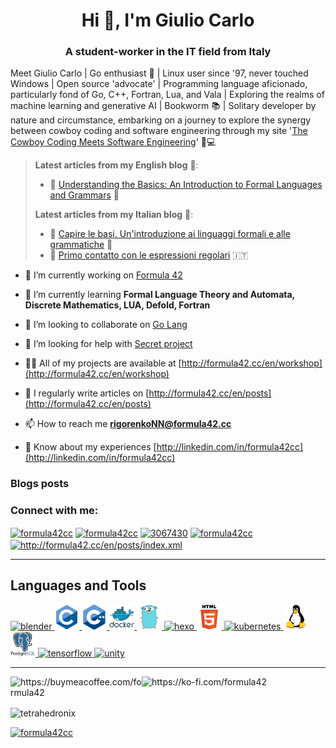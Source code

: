 <h1 align="center">Hi 👋, I'm Giulio Carlo</h1>
<h3 align="center">A student-worker in the IT field from Italy</h3>

Meet Giulio Carlo | Go enthusiast 🚀 | Linux user since '97, never touched Windows | Open source 'advocate' | Programming language aficionado, particularly fond of Go, C++, Fortran, Lua, and Vala | Exploring the realms of machine learning and generative AI | Bookworm 📚 | Solitary developer by nature and circumstance, embarking on a journey to explore the synergy between cowboy coding and software engineering through my site '[The Cowboy Coding Meets Software Engineering](http://formula42.cc)' 🤠💻

> **Latest articles from my English blog** 📝:
>
> - 📎 [Understanding the Basics: An Introduction to Formal Languages and Grammars](/) 🚧
>
> **Latest articles from my Italian blog** 📝:
>
> - 📎 [Capire le basi. Un'introduzione ai linguaggi formali e alle grammatiche](/) 🚧
> - 📎 [Primo contatto con le espressioni regolari](http://formula42.cc/diario/2023/primo-contatto-con-le-espressioni-regolari/) 🇮🇹

- 🔭 I’m currently working on [Formula 42](http://formula42.cc)

- 🌱 I’m currently learning **Formal Language Theory and Automata, Discrete Mathematics, LUA, Defold, Fortran**

- 👯 I’m looking to collaborate on [Go Lang](http://golang.org)

- 🤝 I’m looking for help with [Secret project](http://formula42.cc)

- 👨‍💻 All of my projects are available at [http://formula42.cc/en/workshop](http://formula42.cc/en/workshop)

- 📝 I regularly write articles on [http://formula42.cc/en/posts](http://formula42.cc/en/posts)

- 📫 How to reach me **rigorenkoNN@formula42.cc**

- 📄 Know about my experiences [http://linkedin.com/in/formula42cc](http://linkedin.com/in/formula42cc)

### Blogs posts
<!-- BLOG-POST-LIST:START -->
<!-- BLOG-POST-LIST:END -->

<h3 align="left">Connect with me:</h3>
<p align="left">
<a href="https://twitter.com/formula42cc" target="blank"><img align="center" src="https://raw.githubusercontent.com/rahuldkjain/github-profile-readme-generator/master/src/images/icons/Social/twitter.svg" alt="formula42cc" height="30" width="40" /></a>
<a href="https://linkedin.com/in/formula42cc" target="blank"><img align="center" src="https://raw.githubusercontent.com/rahuldkjain/github-profile-readme-generator/master/src/images/icons/Social/linked-in-alt.svg" alt="formula42cc" height="30" width="40" /></a>
<a href="https://stackoverflow.com/users/3067430" target="blank"><img align="center" src="https://raw.githubusercontent.com/rahuldkjain/github-profile-readme-generator/master/src/images/icons/Social/stack-overflow.svg" alt="3067430" height="30" width="40" /></a>
<a href="https://www.youtube.com/c/formula42cc" target="blank"><img align="center" src="https://raw.githubusercontent.com/rahuldkjain/github-profile-readme-generator/master/src/images/icons/Social/youtube.svg" alt="formula42cc" height="30" width="40" /></a>
<a href="/http://formula42.cc/en/posts/index.xml" target="blank"><img align="center" src="https://raw.githubusercontent.com/rahuldkjain/github-profile-readme-generator/master/src/images/icons/Social/rss.svg" alt="http://formula42.cc/en/posts/index.xml" height="30" width="40" /></a>
</p>

---

## Languages and Tools
<p align="left"> <a href="https://www.blender.org/" target="_blank" rel="noreferrer"> <img src="https://download.blender.org/branding/community/blender_community_badge_white.svg" alt="blender" width="40" height="40"/> </a> <a href="https://www.cprogramming.com/" target="_blank" rel="noreferrer"> <img src="https://raw.githubusercontent.com/devicons/devicon/master/icons/c/c-original.svg" alt="c" width="40" height="40"/> </a> <a href="https://www.w3schools.com/cpp/" target="_blank" rel="noreferrer"> <img src="https://raw.githubusercontent.com/devicons/devicon/master/icons/cplusplus/cplusplus-original.svg" alt="cplusplus" width="40" height="40"/> </a> <a href="https://www.docker.com/" target="_blank" rel="noreferrer"> <img src="https://raw.githubusercontent.com/devicons/devicon/master/icons/docker/docker-original-wordmark.svg" alt="docker" width="40" height="40"/> </a> <a href="https://golang.org" target="_blank" rel="noreferrer"> <img src="https://raw.githubusercontent.com/devicons/devicon/master/icons/go/go-original.svg" alt="go" width="40" height="40"/> </a> <a href="hexo.io/" target="_blank" rel="noreferrer"> <img src="https://www.vectorlogo.zone/logos/hexoio/hexoio-icon.svg" alt="hexo" width="40" height="40"/> </a> <a href="https://www.w3.org/html/" target="_blank" rel="noreferrer"> <img src="https://raw.githubusercontent.com/devicons/devicon/master/icons/html5/html5-original-wordmark.svg" alt="html5" width="40" height="40"/> </a> <a href="https://kubernetes.io" target="_blank" rel="noreferrer"> <img src="https://www.vectorlogo.zone/logos/kubernetes/kubernetes-icon.svg" alt="kubernetes" width="40" height="40"/> </a> <a href="https://www.linux.org/" target="_blank" rel="noreferrer"> <img src="https://raw.githubusercontent.com/devicons/devicon/master/icons/linux/linux-original.svg" alt="linux" width="40" height="40"/> </a> <a href="https://www.postgresql.org" target="_blank" rel="noreferrer"> <img src="https://raw.githubusercontent.com/devicons/devicon/master/icons/postgresql/postgresql-original-wordmark.svg" alt="postgresql" width="40" height="40"/> </a> <a href="https://www.tensorflow.org" target="_blank" rel="noreferrer"> <img src="https://www.vectorlogo.zone/logos/tensorflow/tensorflow-icon.svg" alt="tensorflow" width="40" height="40"/> </a> <a href="https://unity.com/" target="_blank" rel="noreferrer"> <img src="https://www.vectorlogo.zone/logos/unity3d/unity3d-icon.svg" alt="unity" width="40" height="40"/> </a> </p>

---

<p><a href="https://www.buymeacoffee.com/https://buymeacoffee.com/formula42"> <img align="left" src="https://cdn.buymeacoffee.com/buttons/v2/default-yellow.png" height="50" width="210" alt="https://buymeacoffee.com/formula42" /></a><a href="https://ko-fi.com/https://ko-fi.com/formula42"> <img align="left" src="https://cdn.ko-fi.com/cdn/kofi3.png?v=3" height="50" width="210" alt="https://ko-fi.com/formula42" /></a></p><br><br>


<p align="left"> <img src="https://komarev.com/ghpvc/?username=tetrahedronix&label=Profile%20views&color=0e75b6&style=flat" alt="tetrahedronix" /> </p>

<p align="left"> <a href="https://twitter.com/formula42cc" target="blank"><img src="https://img.shields.io/twitter/follow/formula42cc?logo=twitter&style=for-the-badge" alt="formula42cc" /></a> </p>